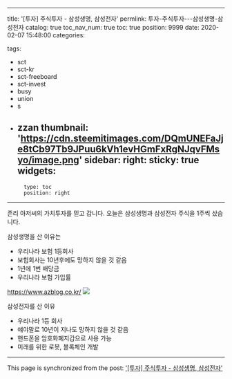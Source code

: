 
---
title: '[투자] 주식투자 - 삼성생명, 삼성전자'
permlink: 투자-주식투자---삼성생명-삼성전자
catalog: true
toc_nav_num: true
toc: true
position: 9999
date: 2020-02-07 15:48:00
categories:

tags:
- sct
- sct-kr
- sct-freeboard
- sct-invest
- busy
- union
- s
- zzan
thumbnail: 'https://cdn.steemitimages.com/DQmUNEFaJje8tCb97Tb9JPuu6kVh1evHGmFxRgNJqvFMsyo/image.png'
sidebar:
    right:
        sticky: true
widgets:
    -
        type: toc
        position: right
---


존리 아저씨의 가치투자를 믿고 갑니다.
오늘은 삼성생명과 삼성전자 주식을 1주씩 샀습니다.

삼성생명을 산 이유는

* 우리나라 보험 1등회사
* 보험회사는 10년후에도 망하지 않을 것 같음
* 1년에 1번 배당금
* 우리나라 보험 가입률

https://www.azblog.co.kr/
![](https://cdn.steemitimages.com/DQmUNEFaJje8tCb97Tb9JPuu6kVh1evHGmFxRgNJqvFMsyo/image.png)

삼성전자를 산 이유

* 우리나라 1등 회사
* 얘야말로 10년이 지나도 망하지 않을 것 같음
* 핸드폰을 암호화폐지갑으로 사용 가능
* 미래를 위한 로봇, 블록체인 개발

- - -

This page is synchronized from the post: ['[투자] 주식투자 - 삼성생명, 삼성전자'](https://steempeak.com/@jacobyu/2ttzeh)
